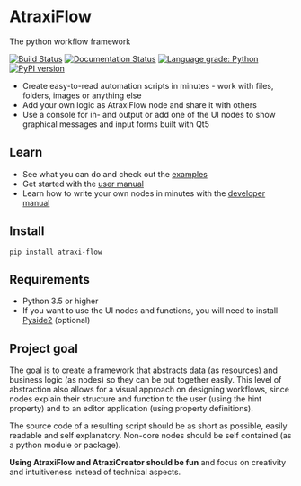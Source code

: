 # AtraxiFlow
The python workflow framework

[![Build Status](https://travis-ci.org/smertiens/AtraxiFlow.svg?branch=master)](https://travis-ci.org/smertiens/AtraxiFlow)
[![Documentation Status](https://readthedocs.org/projects/atraxiflow/badge/?version=latest)](https://atraxiflow.readthedocs.io/en/latest/?badge=latest)
[![Language grade: Python](https://img.shields.io/lgtm/grade/python/g/smertiens/AtraxiFlow.svg?logo=lgtm&logoWidth=18)](https://lgtm.com/projects/g/smertiens/AtraxiFlow/context:python)
[![PyPI version](https://badge.fury.io/py/atraxi-flow.svg)](https://badge.fury.io/py/atraxi-flow)

* Create easy-to-read automation scripts in minutes - work with files, folders, images or anything else 
* Add your own logic as AtraxiFlow node and share it with others
* Use a console for in- and output or add one of the UI nodes to show graphical messages and input forms 
built with Qt5

## Learn

* See what you can do and check out the [examples](https://github.com/smertiens/AtraxiExamples)
* Get started with the [user manual](https://atraxiflow.readthedocs.io/en/latest/manual)
* Learn how to write your own nodes in minutes with the [developer manual](https://atraxiflow.readthedocs.io/en/latest/dev)

## Install
```
pip install atraxi-flow
```

## Requirements

* Python 3.5 or higher
* If you want to use the UI nodes and functions, you will need to install [Pyside2](https://pypi.org/project/PySide2/) (optional)


## Project goal
The goal is to create a framework that abstracts data (as resources) and business logic (as nodes) so they can be put 
together easily. This level of abstraction also allows for a visual approach on designing workflows, since nodes explain 
their structure and function to the user (using the  hint property) and to an editor application 
(using property definitions).

The source code of a resulting script should be as short as possible, easily readable and self explanatory.
Non-core nodes should be self contained (as a python module or package). 

**Using AtraxiFlow and AtraxiCreator should be fun** and focus on creativity and intuitiveness instead of technical aspects.
